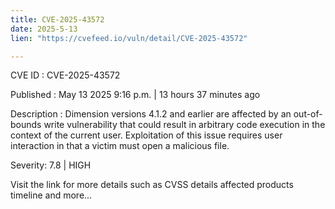 ```yaml
---
title: CVE-2025-43572
date: 2025-5-13
lien: "https://cvefeed.io/vuln/detail/CVE-2025-43572"

---
```


CVE ID : CVE-2025-43572

Published :  May 13
2025
9:16 p.m. | 13 hours
37 minutes ago

Description : Dimension versions 4.1.2 and earlier are affected by an out-of-bounds write vulnerability that could result in arbitrary code execution in the context of the current user. Exploitation of this issue requires user interaction in that a victim must open a malicious file.

Severity: 7.8 | HIGH

Visit the link for more details
such as CVSS details
affected products
timeline
and more...
